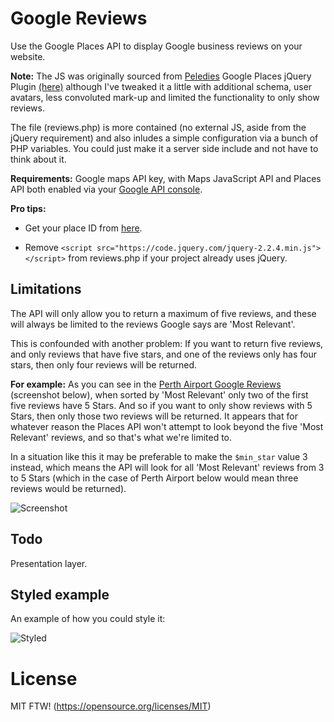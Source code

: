 # Google Reviews
Use the Google Places API to display Google business reviews on your website.

**Note:** The JS was originally sourced from [Peledies](https://github.com/peledies) Google Places jQuery Plugin [(here)](https://github.com/peledies/google-places) although I've tweaked it a little with additional schema, user avatars, less convoluted mark-up and limited the functionality to only show reviews.

The file (reviews.php) is more contained (no external JS, aside from the jQuery requirement) and also inludes a simple configuration via a bunch of PHP variables. You could just make it a server side include and not have to think about it.

**Requirements:** Google maps API key, with Maps JavaScript API and Places API both enabled via your [Google API console](https://console.cloud.google.com/apis).

**Pro tips:** 

* Get your place ID from [here](https://developers.google.com/places/place-id).

* Remove `<script src="https://code.jquery.com/jquery-2.2.4.min.js"></script>` from reviews.php if your project already uses jQuery.

## Limitations ##

The API will only allow you to return a maximum of five reviews, and these will always be limited to the reviews Google says are 'Most Relevant'.

This is confounded with another problem: If you want to return five reviews, and only reviews that have five stars, and one of the reviews only has four stars, then only four reviews will be returned.

**For example:** As you can see in the [Perth Airport Google Reviews](https://goo.gl/vYCorg) (screenshot below), when sorted by 'Most Relevant' only two of the first five reviews have 5 Stars. And so if you want to only show reviews with 5 Stars, then only those two reviews will be returned. It appears that for whatever reason the Places API won't attempt to look beyond the five 'Most Relevant' reviews, and so that's what we're limited to.

In a situation like this it may be preferable to make the `$min_star` value 3 instead, which means the API will look for all 'Most Relevant' reviews from 3 to 5 Stars (which in the case of Perth Airport below would mean three reviews would be returned).

![Screenshot](https://raw.githubusercontent.com/mikeott/google-reviews/master/doc-images/reviews.png)

## Todo ##

Presentation layer.

## Styled example ##

An example of how you could style it:

![Styled](https://raw.githubusercontent.com/mikeott/google-reviews/master/doc-images/example-styled.png)

# License

MIT FTW! (https://opensource.org/licenses/MIT)
